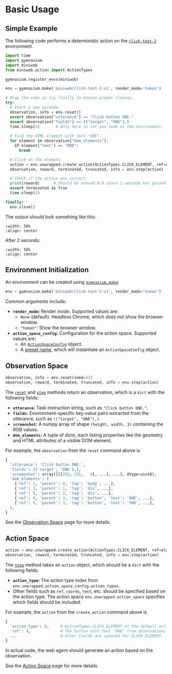 # Basic Usage

## Simple Example

The following code performs a deterministic action on the
[`click-test-2`](/environments/click-test-2) environment.

```python
import time
import gymnasium
import miniwob
from miniwob.action import ActionTypes

gymnasium.register_envs(miniwob)

env = gymnasium.make('miniwob/click-test-2-v1', render_mode='human')

# Wrap the code in try-finally to ensure proper cleanup.
try:
  # Start a new episode.
  observation, info = env.reset()
  assert observation["utterance"] == "Click button ONE."
  assert observation["fields"] == (("target", "ONE"),)
  time.sleep(2)       # Only here to let you look at the environment.
  
  # Find the HTML element with text "ONE".
  for element in observation["dom_elements"]:
    if element["text"] == "ONE":
      break

  # Click on the element.
  action = env.unwrapped.create_action(ActionTypes.CLICK_ELEMENT, ref=element["ref"])
  observation, reward, terminated, truncated, info = env.step(action)

  # Check if the action was correct. 
  print(reward)      # Should be around 0.8 since 2 seconds has passed.
  assert terminated is True
  time.sleep(2)

finally:
  env.close()
```

The output should look something like this:

```{image} /_static/img/example-usage-1.png
:width: 50%
:align: center
```

After 2 seconds:

```{image} /_static/img/example-usage-2.png
:width: 50%
:align: center
```

## Environment Initialization

An environment can be created using
[`gymnasium.make`](https://gymnasium.farama.org/api/registry/#gymnasium.make):

```python
env = gymnasium.make('miniwob/click-test-2-v1', render_mode='human')
```

Common arguments include:

* **`render_mode`:** Render mode. Supported values are:
    - `None` (default): Headless Chrome, which does not show the browser window.
    - `"human"`: Show the browser window.
* **`action_space_config`:** Configuration for the action space.
  Supported values are:
    - An [`ActionSpaceConfig`](/content/action_space.md#action-configs) object.
    - A [preset name](/content/action_space.md#presets), which will instantiate an `ActionSpaceConfig` object.

## Observation Space

```python
observation, info = env.reset(seed=42)
observation, reward, terminated, truncated, info = env.step(action)
```

The [`reset`](https://gymnasium.farama.org/api/env/#gymnasium.Env.reset)
and [`step`](https://gymnasium.farama.org/api/env/#gymnasium.Env.step) methods
return an observation, which is a `dict` with the following fields:

* **`utterance`:** Task instruction string, such as `"Click button ONE."`.
* **`fields`:** Environment-specific key-value pairs extracted from the utterance, such as `(("target", "ONE"),)`.
* **`screenshot`:** A numpy array of shape `(height, width, 3)` containing the RGB values.
* **`dom_elements`:** A tuple of dicts, each listing properties like the geometry and HTML attributes of a visible DOM element.

For example, the `observation` from the `reset` command above is
```python
{
  'utterance': 'Click button ONE.',
  'fields': (('target', 'ONE'),),
  'screenshot': array([[[255, 255,   0], ...], ...], dtype=uint8),
  'dom_elements': (
    {'ref': 1, 'parent': 0, 'tag': 'body', ...},
    {'ref': 2, 'parent': 1, 'tag': 'div', ...},
    {'ref': 3, 'parent': 2, 'tag': 'div', ...},
    {'ref': 4, 'parent': 3, 'tag': 'button', 'text': 'ONE', ...},
    {'ref': 5, 'parent': 3, 'tag': 'button', 'text': 'TWO', ...},
  ),
}
```

See the [Observation Space](/content/observation_space) page for more details.

## Action Space

```python
action = env.unwrapped.create_action(ActionTypes.CLICK_ELEMENT, ref=element["ref"])
observation, reward, terminated, truncated, info = env.step(action)
```

The [`step`](https://gymnasium.farama.org/api/env/#gymnasium.Env.step) method
takes an `action` object, which should be a `dict` with the following fields:

* **`action_type`:** The action type index from `env.unwrapped.action_space_config.action_types`.
* Other fields such as `ref`, `coords`, `text`, etc. should be specified based on the action type.
  The action space `env.unwrapped.action_space` specifies which fields should be included.

For example, the `action` from the `create_action` command above is
```python
{
  'action_type': 8,     # ActionTypes.CLICK_ELEMENT in the default action config.
  'ref': 4,             # The button with text 'ONE' from observation['dom_elements'].
  ...                   # Other fields are ignored for CLICK_ELEMENT.
}  
```
In actual code, the web agent should generate an action based on the observation.

See the [Action Space](/content/action_space) page for more details.
